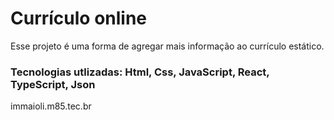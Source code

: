 # Currículo online 

Esse projeto é uma forma de agregar mais informação ao currículo estático.

### Tecnologias utlizadas: Html, Css, JavaScript, React, TypeScript, Json

immaioli.m85.tec.br
